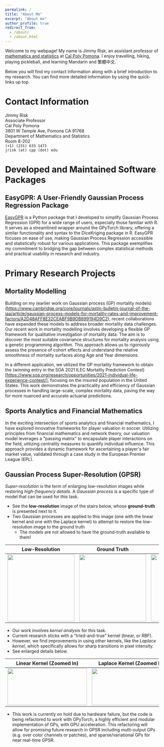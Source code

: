 ```yaml
---
permalink: /
title: "About Me"
excerpt: "About me"
author_profile: true
redirect_from: 
  - /about/
  - /about.html
---
```


Welcome to my webpage!  My name is Jimmy Risk, an assistant professor of [mathematics and statistics](https://www.cpp.edu/sci/mathematics-statistics/) at [Cal Poly Pomona](https://www.cpp.edu/).  I enjoy travelling, hiking, playing pickleball, and learning Mandarin and 繁體中文.

Below you will find my contact information along with a brief introduction to my research.  You can find more detailed information by using the quick-links up top.

# Contact Information

Jimmy Risk \
Associate Professor \
Cal Poly Pomona \
3801 W Temple Ave, Pomona CA 91768\
Department of Mathematics and Statistics\
Room 8-202\
``(+1) (231) 633 1473``\
``jrisk (at) cpp (dot) edu``

# Developed and Maintained Software Packages

## EasyGPR: A User-Friendly Gaussian Process Regression Package

[EasyGPR](https://github.com/jimmyrisk/EasyGPR) is a Python package that I developed to simplify Gaussian Process Regression (GPR) for a wide range of users, especially those familiar with R. It serves as a streamlined wrapper around the GPyTorch library, offering a similar functionality and syntax to the DiceKriging package in R. EasyGPR focuses on ease of use, making Gaussian Process Regression accessible and statistically robust for various applications. This package exemplifies my commitment to bridging the gap between complex statistical methods and practical usability in research and industry.


# Primary Research Projects

## Mortality Modelling

Building on my (earlier work on Gaussian process (GP) mortality models)(https://www.cambridge.org/core/journals/astin-bulletin-journal-of-the-iaa/article/gaussian-process-models-for-mortality-rates-and-improvement-factors/A2D48AFF8E32CEABF9B9DB899194D9C2), recent collaborations have expanded these models to address broader mortality data challenges. Our recent work in mortality modelling involves developing a flexible GP framework for qualitative investigation of mortality data. The aim is to discover the most suitable covariance structures for mortality analysis using a genetic programming algorithm. This approach allows us to rigorously assess the presence of cohort effects and understand the relative smoothness of mortality surfaces along Age and Year dimensions. 

In a different application, we utilized the GP mortality framework to obtain the (winning entry in the SOA 2021 ILEC Mortality Prediction Contest)[https://www.soa.org/research/opportunities/2021-individual-life-experience-contest/], focusing on the insured population in the United States. This work demonstrates the practicality and efficiency of Gaussian processes in handling large-scale, complex mortality data, paving the way for more nuanced and accurate actuarial predictions.

## Sports Analytics and Financial Mathematics

In the exciting intersection of sports analytics and financial mathematics, I have explored innovative frameworks for player valuation in soccer. Utilizing principles from financial mathematics and network theory, our valuation model leverages a "passing matrix" to encapsulate player interactions on the field, utilizing centrality measures to quantify individual influence. This approach provides a dynamic framework for ascertaining a player's fair market value, validated through a case study in the European Premier League (EPL). 

## Gaussian Process Super-Resolution (GPSR)

*Super-resolution* is the term of enlarging low-resolution images while restoring *high-frequency details*.  A *Gaussian process* is a specific type of model that can be used for this task.

* See the **low-resolution** image of the stairs below, whose **ground-truth** is presented next to it.  
* Two Gaussian processes are applied to this image (one with the linear kernel and one with the Laplace kernel) to attempt to restore the low-resolution image to the ground truth
  * The models are not allowed to have the ground-truth available to them!

| Low-Resolution | Ground Truth | Linear Kernel | Laplace Kernel  |
|:---:|:---:|:---:|:---:|
| <image src = "SC2_LR.png" width="219px" height="219px"></image> | <image src = "SC2_GT.png" width="219px" height="219px"></image> |<image src = "SC2_DP.png" width="219px" height="219px"></image> | <image src = "SC2_EXP.png" width="219px" height="219px"></image> |

* Our work involves *kernel analysis* for this task.
* Current research sticks with a "tried-and-true" kernel (linear, or RBF).  
* However, we find improvements in using other kernels, like the *Laplace kernel*, which specifically allows for sharp transitions in pixel intensity.
* See enlarged details below.

| Linear Kernel (Zoomed In)  | Laplace Kernel (Zoomed In) |
|---|---|
| <image src = "SC2_DP1.png" width="260px" height="120px"></image> | <image src = "SC2_EXP1.png" width="260px" height="120px"></image> |

* This work is currently on hold due to hardware failure, but the code is being refactored to work with GPyTorch, a highly efficient and modular implementation of GPs, with GPU acceleration.  This refactoring will allow for promising future research in GPSR including multi-output GPs (e.g. over color channels or patches), and sparse/variational GPs for near real-time GPSR.


